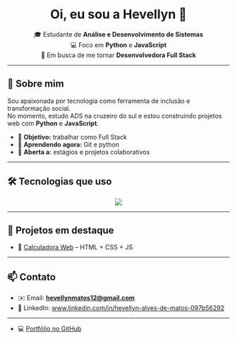 <h1 align="center">Oi, eu sou a Hevellyn 👋</h1>

<p align="center">
  🎓 Estudante de <b>Análise e Desenvolvimento de Sistemas</b><br/>
  💻 Foco em <b>Python</b> e <b>JavaScript</b><br/>
  🚀 Em busca de me tornar <b>Desenvolvedora Full Stack</b>
</p>

---

## 🌟 Sobre mim
Sou apaixonada por tecnologia como ferramenta de inclusão e transformação social.  
No momento, estudo ADS na cruzeiro do sul e estou construindo projetos web com **Python** e **JavaScript**.  

- 🔭 **Objetivo:** trabalhar como Full Stack  
- 🌱 **Aprendendo agora:** Git e python
- 🤝 **Aberta a:** estágios e projetos colaborativos  

---

## 🛠️ Tecnologias que uso
<p align="center">
  <img src="https://skillicons.dev/icons?i=python,js,html,css,react,nodejs,git,github,vscode,figma" />
</p>

---

## 🚀 Projetos em destaque  
- 🧮 [Calculadora Web](https://github.com/SEU_USUARIO/calculadora) – HTML + CSS + JS    

---

## 📫 Contato
- ✉️ Email: **hevellynmatos12@gmail.com**  
- 💼 LinkedIn: www.linkedin.com/in/hevellyn-alves-de-matos-097b56292  

---

- 💻 [Portfólio no GitHub](https://github.com/Hevellyn-pixel) 
